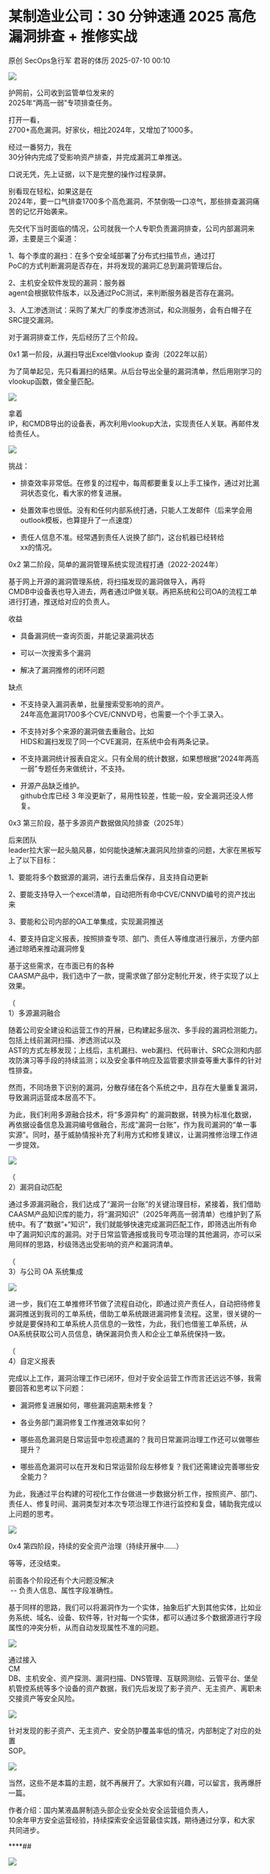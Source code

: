 #  某制造业公司：30 分钟速通 2025 高危漏洞排查 + 推修实战  
原创 SecOps急行军  君哥的体历   2025-07-10 00:10  
  
![](https://mmbiz.qpic.cn/mmbiz_gif/yXsxtS2cfwYLicju4TyAeQhibftSnibn1R9dnxB7tCR0JyCicooUTh4rDmWsBv1wBniaFHVGdaNmMeJOl1hVIicPKkzg/640?wx_fmt=gif "")  
  
  
护网前，公司收到监管单位发来的  
2025年“两高一弱”专项排查任务。  
  
打开一看，  
2700+高危漏洞。好家伙，相比2024年，又增加了1000多。  
  
经过一番努力，我在  
30分钟内完成了受影响资产排查，并完成漏洞工单推送。  
  
口说无凭，先上证据，以下是完整的操作过程录屏。  
  
  
别看现在轻松，如果这是在  
2024年，要一口气排查1700多个高危漏洞，不禁倒吸一口凉气，那些排查漏洞痛苦的记忆开始袭来。  
  
先交代下当时面临的情况，公司就我一个人专职负责漏洞排查，公司内部漏洞来源，主要是三个渠道：  
  
1、每个季度的漏扫：在多个安全域部署了分布式扫描节点，通过打  
PoC的方式判断漏洞是否存在，并将发现的漏洞汇总到漏洞管理后台。  
  
2、主机安全软件发现的漏洞：服务器  
agent会根据软件版本，以及通过PoC测试，来判断服务器是否存在漏洞。  
  
3、人工渗透测试：采购了某大厂的季度渗透测试，和众测服务，会有白帽子在  
SRC提交漏洞。  
  
对于漏洞排查工作，先后经历了三个阶段。  
  
0x1 第一阶段，从漏扫导出Excel做vlookup 查询（2022年以前）  
  
为了简单起见，先只看漏扫的结果。从后台导出全量的漏洞清单，然后用刚学习的  
vlookup函数，做全量匹配。  
  
![](https://mmbiz.qpic.cn/mmbiz_png/yXsxtS2cfwbmWGA6Z572YMvLEGYd7JnBwwSkdsh1PSnqgia4CFR33upFvWru7ty3tpCEqRnp5NR5fUTicsxyTs6A/640?wx_fmt=png&from=appmsg "")  
  
拿着  
IP，和CMDB导出的设备表，再次利用vlookup大法，实现责任人关联。再邮件发给责任人。  
  
![](https://mmbiz.qpic.cn/mmbiz_png/yXsxtS2cfwbmWGA6Z572YMvLEGYd7JnBfmyNcxFm5cGSWyYoK0slt1SwdK0vDsnAdJoV2HU58e6JqJt8vvj6BA/640?wx_fmt=png&from=appmsg "")  
  
挑战：  
- 排查效率非常低。在修复的过程中，每周都要重复以上手工操作，通过对比漏洞状态变化，看大家的修复进展。  
  
- 处置效率也很低。没有和任何内部系统打通，只能人工发邮件（后来学会用  
outlook模板，也算提升了一点速度）  
  
- 责任人信息不准。经常遇到责任人说换了部门，这台机器已经转给  
xx的情况。  
  
0x2 第二阶段，简单的漏洞管理系统实现流程打通（2022-2024年）  
  
基于网上开源的漏洞管理系统，将扫描发现的漏洞做导入，再将  
CMDB中设备表也导入进去，两者通过IP做关联。再把系统和公司OA的流程工单进行打通，推送给对应的负责人。  
  
收益  
- 具备漏洞统一查询页面，并能记录漏洞状态  
  
- 可以一次搜索多个漏洞  
  
- 解决了漏洞推修的闭环问题  
  
缺点  
- 不支持录入漏洞表单，批量搜索受影响的资产。  
24年高危漏洞1700多个CVE/CNNVD号，也需要一个个手工录入。  
  
- 不支持对多个来源的漏洞做去重融合。比如  
HIDS和漏扫发现了同一个CVE漏洞，在系统中会有两条记录。  
  
- 不支持漏洞统计报表自定义。只有全局的统计数据，如果想根据“2024年两高一弱”专题任务来做统计，不支持。  
  
- 开源产品缺乏维护。  
github仓库已经 3 年没更新了，易用性较差，性能一般，安全漏洞还没人修复。  
  
0x3 第三阶段，基于多源资产数据做风险排查（2025年）  
  
后来团队  
leader拉大家一起头脑风暴，如何能快速解决漏洞风险排查的问题，大家在黑板写上了以下目标：  
  
1、要能将多个数据源的漏洞，进行去重后保存，且支持自动更新  
  
2、要能支持导入一个excel清单，自动把所有命中CVE/CNNVD编号的资产找出来  
  
3、要能和公司内部的OA工单集成，实现漏洞推送  
  
4、要支持自定义报表，按照排查专项、部门、责任人等维度进行展示，方便内部通过晾晒来推动漏洞修复  
  
基于这些需求，在市面已有的各种  
CAASM产品中，我们选中了一款，提需求做了部分定制化开发，终于实现了以上效果。  
  
（  
1）多源漏洞融合  
  
随着公司安全建设和运营工作的开展，已构建起多层次、多手段的漏洞检测能力。包括上线前漏洞扫描、渗透测试以及  
AST的方式左移发现；上线后，主机漏扫、web漏扫、代码审计、SRC众测和内部攻防演习等手段的持续监测；以及安全事件响应及监管要求排查等重大事件的针对性排查。  
  
然而，不同场景下识别的漏洞，分散存储在各个系统之中，且存在大量重复漏洞，导致漏洞运营成本居高不下。  
  
为此，我们利用多源融合技术，将“多源异构” 的漏洞数据，转换为标准化数据，再依据设备信息及漏洞编号做融合，形成“漏洞一台账”，作为我司漏洞的“单一事实源”。同时，基于威胁情报补充了利用方式和修复建议，让漏洞推修治理工作进一步提效。  
  
![](https://mmbiz.qpic.cn/mmbiz_png/yXsxtS2cfwbmWGA6Z572YMvLEGYd7JnBeg3ZPeg5wdhYDBiabobCCW94ZO4uibe1nuKeOZRYD9EsQsdo9Nk8DWtw/640?wx_fmt=png&from=appmsg "")  
  
（  
2）漏洞自动匹配  
  
通过多源漏洞融合，我们达成了“漏洞一台账”的关键治理目标，紧接着，我们借助CAASM产品知识库的能力，将“漏洞知识”（2025年两高一弱清单）也维护到了系统中。有了“数据”+“知识”，我们就能够快速完成漏洞匹配工作，即筛选出所有命中了漏洞知识库的漏洞。对于日常监管通报或我司专项治理的其他漏洞，亦可以采用同样的思路，秒级筛选出受影响的资产和漏洞清单。  
  
（  
3）与公司 OA 系统集成  
  
![](https://mmbiz.qpic.cn/mmbiz_png/yXsxtS2cfwbmWGA6Z572YMvLEGYd7JnBypR0KujSZsMXia0cVFIq9at7MgM7vQlKq7sT00gTrXJP1UwWPqbK9pg/640?wx_fmt=png&from=appmsg "")  
  
进一步，我们在工单推修环节做了流程自动化，即通过资产责任人，自动把待修复漏洞推送到我司的工单系统，借助工单系统跟进漏洞修复流程。这里，很关键的一步就是要保持和工单系统人员信息的一致性，为此，我们也借鉴工单系统，从  
OA系统获取公司人员信息，确保漏洞负责人和企业工单系统保持一致。  
  
（  
4）自定义报表  
  
完成以上工作，漏洞治理工作已闭环，但对于安全运营工作而言还远远不够，我需要回答和思考以下问题：  
- 漏洞修复进展如何，哪些漏洞逾期未修复？  
  
- 各业务部门漏洞修复工作推进效率如何？  
  
- 哪些高危漏洞是日常运营中忽视遗漏的？我司日常漏洞治理工作还可以做哪些提升？  
  
- 哪些高危漏洞可以在开发和日常运营阶段左移修复？我们还需建设完善哪些安全能力？  
  
为此，我通过平台构建的可视化工作台做进一步数据分析工作，按照资产、部门、责任人、修复时间、漏洞类型对本次专项治理工作进行监控和复盘，辅助我完成以上问题的思考。  
  
![](https://mmbiz.qpic.cn/mmbiz_png/yXsxtS2cfwbmWGA6Z572YMvLEGYd7JnBpeUQbE8UUuHstDvEwWAr8icrxqOvpm3dVRZFLqibuwGITwJGY1Yia3eJw/640?wx_fmt=png&from=appmsg "")  
  
0x4 第四阶段，持续的安全资产治理（持续开展中……）  
  
等等，还没结束。  
  
前面各个阶段还有个大问题没解决  
 -- 负责人信息、属性字段准确性。  
  
基于同样的思路，我们可以将漏洞作为一个实体，抽象后扩大到其他实体，比如业务系统、域名、设备、软件等，针对每一个实体，都可以通过多个数据源进行字段属性的冲突分析，从而自动发现属性不准的问题。  
  
![](https://mmbiz.qpic.cn/mmbiz_png/yXsxtS2cfwbmWGA6Z572YMvLEGYd7JnBSoibIlOlHGmxCeGlZDVzFp1DNRxVMu5QmNvgTTUB3Dv2e6JF72jQsaA/640?wx_fmt=png&from=appmsg "")  
  
通过接入  
CM  
DB、主机安全、资产探测、漏洞扫描、DNS管理、互联网测绘、云管平台、堡垒机管控系统等多个设备的资产数据，我们先后发现了影子资产、无主资产、离职未交接资产等安全风险。  
  
![](https://mmbiz.qpic.cn/mmbiz_png/yXsxtS2cfwbmWGA6Z572YMvLEGYd7JnBSOzg3bXGQ2eFKsqKWT2VV30TAjybuwaDtB1OzhhicmgRcxYKXlDFbXg/640?wx_fmt=png&from=appmsg "")  
  
针对发现的影子资产、无主资产、安全防护覆盖率低的情况，内部制定了对应的处置  
SOP。  
  
![](https://mmbiz.qpic.cn/mmbiz_png/yXsxtS2cfwbmWGA6Z572YMvLEGYd7JnB8bElGWHOr18Fpxmko1tP5tyEcnzKxnBHLcBtcfWNWbD2owtU1PwIIQ/640?wx_fmt=png&from=appmsg "")  
  
当然，这些不是本篇的主题，就不再展开了。大家如有兴趣，可以留言，我再爆肝一篇。  
  
作者介绍：国内某液晶屏制造头部企业安全处安全运营组负责人，  
10余年甲方安全运营经验，持续探索安全运营最佳实践，期待通过分享，和大家共同进步。  
  
****##   
  
![](https://mmbiz.qpic.cn/mmbiz_jpg/yXsxtS2cfwbppZu5PBSictiaObD2Bnru4z5nSyfMrsqjPO0micwA8CsIDUxRb73kIPomrYtYpWuWqPwMU17LHAIpg/640?wx_fmt=jpeg "")  
  
  
‍  
  
‍  
  
‍  
  
‍  
  
‍  
  
‍  
  
  
  
  
  
  
  
  
  
  
  
  
  
  
  
  
  
